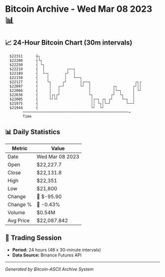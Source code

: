 # Bitcoin Archive - Wed Mar 08 2023 📊

## 📈 24-Hour Bitcoin Chart (30m intervals)

```
  $22311      ┼┐                                               
  $22280      ┤└┐                                              
  $22250      ┤ └┐                                             
  $22219      ┤  │          ┌──┐                               
  $22189      ┤  └─┐       ┌┘  │                               
  $22158      ┤    │       │   └──┐                            
  $22127      ┤    └┐     ┌┘      │┌──┐                    ┌┐┌ 
  $22097      ┤     │   ┌─┘       └┘  │          ┌┐       ┌┘││ 
  $22066      ┤     │   │             │          │└─┐     │ └┘ 
  $22036      ┤     │┌┐┌┘             └┐        ┌┘  └┐    │    
  $22005      ┤     └┘└┘               │┌─┐ ┌┐ ┌┘    └─┐  │    
  $21975      ┤                        ││ └┐│└─┘       └──┘    
  $21944      ┤                        └┘  └┘                  
        ────────────────────────────────────────────────→
        Time
```

## 📊 Daily Statistics

| Metric | Value |
|--------|-------|
| Date | Wed Mar 08 2023 |
| Open | $22,227.7 |
| Close | $22,131.8 |
| High | $22,351 |
| Low | $21,800 |
| Change | 🔴 $-95.90 |
| Change % | 🔴 -0.43% |
| Volume | $0.54M |
| Avg Price | $22,087.842 |

## 📅 Trading Session

- **Period:** 24 hours (48 x 30-minute intervals)
- **Data Source:** Binance Futures API

---
*Generated by Bitcoin-ASCII Archive System*
